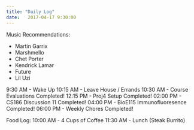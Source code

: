 ```yaml
---
title: "Daily Log"
date:   2017-04-17 9:30:00
---
```


Music Recommendations:
* Martin Garrix
* Marshmello
* Chet Porter
* Kendrick Lamar
* Future
* Lil Uzi

9:30 AM - Wake Up
10:15 AM - Leave House / Errands
10:30 AM - Course Evaluations Completed!
12:15 PM - Proj4 Setup Completed!
02:00 PM - CS186 Discussion 11 Completed!
04:00 PM - BioE115 Immunofluoresence Completed!
06:00 PM - Weekly Chores Completed!




Food Log:
10:00 AM - 4 Cups of Coffee
11:30 AM - Lunch (Steak Burrito)